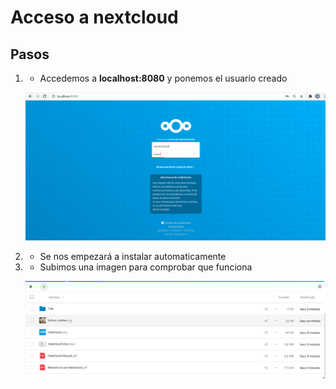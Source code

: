 # Acceso a nextcloud


## Pasos
1.  - Accedemos a **localhost:8080** y ponemos el usuario creado
	
     ![1](https://github.com/jesusromero92/nextcloud/blob/main/Fotos/4-3.png)

2.  - Se nos empezará a instalar automaticamente


3.  - Subimos una imagen para comprobar que funciona

     ![2](https://github.com/jesusromero92/nextcloud/blob/main/Fotos/4-foto.png)

